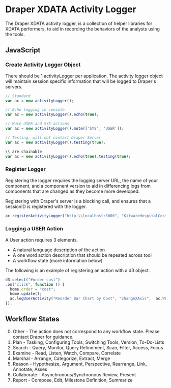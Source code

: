 # Draper XDATA Activity Logger

The Draper XDATA activity logger, is a collection of helper libraries for XDATA performers, to aid in recording the behaviors of the analysts using the tools.

## JavaScript

### Create Activity Logger Object

There should be 1 activityLogger per application.  The activity logger object will maintain session specific information that will be logged to Draper's servers.


```javascript
// Standard
var ac = new activityLogger();

// Echo logging in console
var ac = new activityLogger().echo(true);

// Mute USER and SYS actions
var ac = new activityLogger().mute(['SYS', 'USER']);

// Testing: will not contact Draper Server
var ac = new activityLogger().testing(true);

\\ are chainable
var ac = new activityLogger().echo(true).testing(true);
```

### Register Logger

Registering the logger requires the logging server URL, the name of your component, and a component version to aid in differencing logs from components that are changed as they become more developed.

Registering with Draper's server is a blocking call, and ensures that a sessionID is registered with the logger.
```javascript
ac.registerActivityLogger("http:\\localhost:3000", "KitwareHospitalCosts", "0.1");
```

### Logging a USER Action

A User action requires 3 elements.
* A natural language description of the action
* A one word action description that should be repeated across tool
* A workflow state (more information below)

The following is an example of registering an action with a d3 object.
```javascript
d3.select("#order-cost")
.on("click", function () {
  home.order = "cost";
  home.update();
  ac.logUserActivity("Reorder Bar Chart by Cost", "changeXAxis",  ac.WF_EXAMINE);
});
```

## Workflow States

0. Other - The action does not correspond to any workflow state. Please contact Draper for guidance.
1. Plan - Tasking, Configuring Tools, Switching Tools, Version, To-Do-Lists
2. Search - Query, Monitor, Query Refinement, Scan, Filter, Access, Focus
3. Examine - Read, Listen, Watch, Compare, Correlate
4. Marshal - Arrange, Categorize, Extract, Merge
5. Reason - Hypothesize, Argument, Perspective, Rearrange, Link, Annotate, Asses
6. Collaborate - Asynchronous/Synchronous Review, Present
7. Report - Compose, Edit, Milestone Definition, Summarize 

